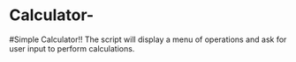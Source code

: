 # Calculator-

#Simple Calculator!!
The script will display a menu of operations and ask for user input to perform calculations.
